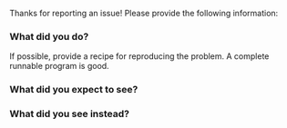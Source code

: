 Thanks for reporting an issue! Please provide the following information:

### What did you do?
If possible, provide a recipe for reproducing the problem.
A complete runnable program is good.

### What did you expect to see?


### What did you see instead?
